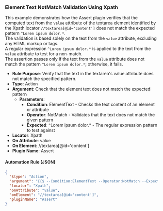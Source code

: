 ### Element Text NotMatch Validation Using Xpath

This example demonstrates how the Assert plugin verifies that the computed text from the `value` attribute of the textarea element identified by the Xpath locator `//textarea[@id='content']` does not match the expected pattern `^Lorem ipsum dolor.*`.  
The validation is based solely on the text from the `value` attribute, excluding any HTML markup or tags.  
A regular expression `^Lorem ipsum dolor.*` is applied to the text from the `value` attribute to test for a non-match.  
The assertion passes only if the text from the `value` attribute does not match the pattern `^Lorem ipsum dolor.*`; otherwise, it fails.

- **Rule Purpose**: Verify that the text in the textarea's value attribute does not match the specified pattern.  
- **Type**: Action  
- **Argument**: Check that the element text does not match the expected pattern  
  - **Parameters**:  
    - **Condition**: ElementText - Checks the text content of an element or attribute  
    - **Operator**: NotMatch - Validates that the text does not match the given pattern  
    - **Expected**: ^Lorem ipsum dolor.* - The regular expression pattern to test against  
- **Locator**: Xpath  
- **On Attribute**: value  
- **On Element**: //textarea[@id='content']  
- **Plugin Name**: Assert  

#### Automation Rule (JSON)

```json
{
  "$type": "Action",
  "argument": "{{$ --Condition:ElementText --Operator:NotMatch --Expected:^Lorem ipsum dolor.*}}",
  "locator": "Xpath",
  "onAttribute": "value",
  "onElement": "//textarea[@id='content']",
  "pluginName": "Assert"
}
```
